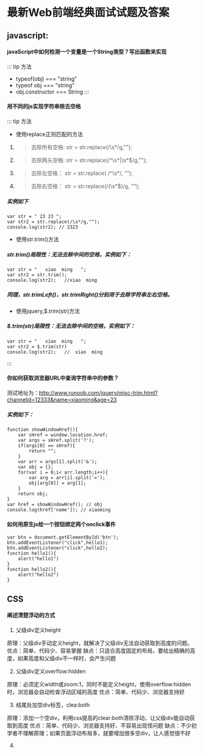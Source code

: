 # 最新Web前端经典面试试题及答案
## javascript:
#### javaScript中如何检测一个变量是一个String类型？写出函数来实现
::: tip 方法
- typeof(obj) === "string"
- typeof obj === "string"
- obj.constructor === String
:::
#### 用不同的js实现字符串除去空格
::: tip 方法
- 使用replace正则匹配的方法
1. > 去除所有空格: str = str.replace(/\s*/g,"");     
1. > 去除两头空格: str = str.replace(/^\s*|\s*$/g,"");
1. > 去除左空格： str = str.replace( /^\s*/, “”);
1. > 去除右空格： str = str.replace(/(\s*$)/g, "");
##### 实例如下
```
var str = " 23 23 ";
var str2 = str.replace(/\s*/g,"");
console.log(str2); // 2323
```
- 使用str.trim()方法
##### str.trim()局限性：无法去除中间的空格，实例如下：
```
var str = "   xiao  ming   ";
var str2 = str.trim();
console.log(str2);   //xiao  ming 
```
#####  同理，str.trimLeft()，str.trimRight()分别用于去除字符串左右空格。
- 使用jquery,$.trim(str)方法
##### $.trim(str)局限性：无法去除中间的空格，实例如下：
```
var str = "   xiao  ming   ";
var str2 = $.trim(str)
console.log(str2);   //  xiao  ming
```
:::
#### 你如何获取浏览器URL中查询字符串中的参数？
测试地址为：http://www.runoob.com/jquery/misc-trim.html?channelid=12333&name=xiaoming&age=23
##### 实例如下：
```
function showWindowHref(){
    var sHref = window.location.href;
    var args = sHref.split('?');
    if(args[0] == sHref){
        return "";
    }
    var arr = args[1].split('&');
    var obj = {};
    for(var i = 0;i< arr.length;i++){
        var arg = arr[i].split('=');
        obj[arg[0]] = arg[1];
    }
    return obj;
}
var href = showWindowHref(); // obj
console.log(href['name']); // xiaoming
```
#### 如何用原生js给一个按钮绑定两个onclick事件
```
var btn = document.getElementById('btn');
btn.addEventListener("click",hello1);
btn.addEventListener("click",hello2);
function hello1(){
    alert("hello1")
}
function hello2(){
    alert("hello2")
}
```
## CSS
#### 阐述清楚浮动的方式
1. 父级div定义height

原理：父级div手动定义height，就解决了父级div无法自动获取到高度的问题。 
优点：简单、代码少、容易掌握 
缺点：只适合高度固定的布局，要给出精确的高度，如果高度和父级div不一样时，会产生问题

2. 父级div定义overflow:hidden

原理：必须定义width或zoom:1，同时不能定义height，使用overflow:hidden时，浏览器会自动检查浮动区域的高度 
优点：简单、代码少、浏览器支持好

3. 结尾处加空div标签，clea:both

原理：添加一个空div，利用css提高的clear:both清除浮动，让父级div能自动获取到高度 
优点：简单、代码少、浏览器支持好、不容易出现怪问题
缺点：不少初学者不理解原理；如果页面浮动布局多，就要增加很多空div，让人感觉很不好

4. 